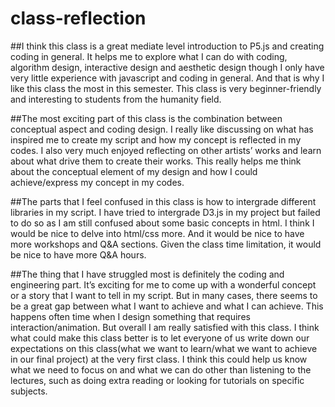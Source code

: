 # class-reflection

##I think this class is a great mediate level introduction to P5.js and creating coding in general. It helps me to explore what I can do with coding, algorithm design, interactive design and aesthetic design though I only have very little experience with javascript and coding in general. And that is why I like this class the most in this semester. This class is very beginner-friendly and interesting to students from the humanity field. 

##The most exciting part of this class is the combination between conceptual aspect and coding design. I really like discussing on what has inspired me to create my script and how my concept is reflected in my codes. I also very much enjoyed reflecting on other artists’ works and learn about what drive them to create their works. This really helps me think about the conceptual element of my design and how I could achieve/express my concept in my codes. 

##The parts that I feel confused in this class is how to intergrade different libraries in my script. I have tried to intergrade D3.js in my project but failed to do so as I am still confused about some basic concepts in html. I think I would be nice to delve into html/css more. And it would be nice to have more workshops and Q&A sections. Given the class time limitation, it would be nice to have more Q&A hours. 

##The thing that I have struggled most is definitely the coding and engineering part. It’s exciting for me to come up with a wonderful concept or a story that I want to tell in my script. But in many cases, there seems to be a great gap between what I want to achieve and what I can achieve. This happens often time when I design something that requires interaction/animation. But overall I am really satisfied with this class. I think what could make this class better is to let everyone of us write down our expectations on this class(what we want to learn/what we want to achieve in our final project) at the very first class. I think this could help us know what we need to focus on and what we can do other than listening to the lectures, such as doing extra reading or looking for tutorials on specific subjects.
